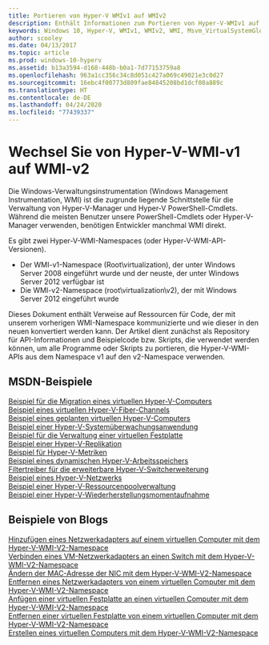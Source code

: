 ```yaml
---
title: Portieren von Hyper-V WMIv1 auf WMIv2
description: Enthält Informationen zum Portieren von Hyper-V-WMIv1 auf WMIv2
keywords: Windows 10, Hyper-V, WMIv1, WMIv2, WMI, Msvm_VirtualSystemGlobalSettingData, Root\virtualization
author: scooley
ms.date: 04/13/2017
ms.topic: article
ms.prod: windows-10-hyperv
ms.assetid: b13a3594-d168-448b-b0a1-7d77153759a8
ms.openlocfilehash: 963a1cc356c34c8d051c427a069c49021e3c0d27
ms.sourcegitcommit: 16ebc4f00773d809fae84845208bd1dcf08a889c
ms.translationtype: HT
ms.contentlocale: de-DE
ms.lasthandoff: 04/24/2020
ms.locfileid: "77439337"
---
```

# <a name="move-from-hyper-v-wmi-v1-to-wmi-v2"></a>Wechsel Sie von Hyper-V-WMI-v1 auf WMI-v2

Die Windows-Verwaltungsinstrumentation (Windows Management Instrumentation, WMI) ist die zugrunde liegende Schnittstelle für die Verwaltung von Hyper-V-Manager und Hyper-V PowerShell-Cmdlets.  Während die meisten Benutzer unsere PowerShell-Cmdlets oder Hyper-V-Manager verwenden, benötigen Entwickler manchmal WMI direkt.  

Es gibt zwei Hyper-V-WMI-Namespaces (oder Hyper-V-WMI-API-Versionen).
* Der WMI-v1-Namespace (Root\virtualization), der unter Windows Server 2008 eingeführt wurde und der neuste, der unter Windows Server 2012 verfügbar ist
* Die WMI-v2-Namespace (root\virtualization\v2), der mit Windows Server 2012 eingeführt wurde

Dieses Dokument enthält Verweise auf Ressourcen für Code, der mit unserem vorherigen WMI-Namespace kommunizierte und wie dieser in den neuen konvertiert werden kann.  Der Artikel dient zunächst als Repository für API-Informationen und Beispielcode bzw. Skripts, die verwendet werden können, um alle Programme oder Skripts zu portieren, die Hyper-V-WMI-APIs aus dem Namespace v1 auf den v2-Namespace verwenden.

## <a name="msdn-samples"></a>MSDN-Beispiele

[Beispiel für die Migration eines virtuellen Hyper-V-Computers](http://code.msdn.microsoft.com/windowsdesktop/Hyper-V-virtual-machine-aef356ee)  
[Beispiel eines virtuellen Hyper-V-Fiber-Channels](http://code.msdn.microsoft.com/windowsdesktop/Hyper-V-virtual-Fiber-35d27dcd)  
[Beispiel eines geplanten virtuellen Hyper-V-Computers](http://code.msdn.microsoft.com/windowsdesktop/Hyper-V-planned-virtual-8c7b7499)  
[Beispiel einer Hyper-V-Systemüberwachungsanwendung](http://code.msdn.microsoft.com/windowsdesktop/Hyper-V-application-health-dc0294f2)  
[Beispiel für die Verwaltung einer virtuellen Festplatte](http://code.msdn.microsoft.com/windowsdesktop/Virtual-hard-disk-03108ed3)  
[Beispiel einer Hyper-V-Replikation](http://code.msdn.microsoft.com/windowsdesktop/Hyper-V-replication-sample-d2558867)  
[Beispiel für Hyper-V-Metriken](http://code.msdn.microsoft.com/windowsdesktop/Hyper-V-metrics-sample-2dab2cb1)  
[Beispiel eines dynamischen Hyper-V-Arbeitsspeichers](http://code.msdn.microsoft.com/windowsdesktop/Hyper-V-dynamic-memory-9b0b1d05)  
[Filtertreiber für die erweiterbare Hyper-V-Switcherweiterung](http://code.msdn.microsoft.com/windowsdesktop/Hyper-V-Extensible-Virtual-e4b31fbb)  
[Beispiel eines Hyper-V-Netzwerks](http://code.msdn.microsoft.com/windowsdesktop/Hyper-V-networking-sample-7c47e6f5)  
[Beispiel einer Hyper-V-Ressourcenpoolverwaltung](http://code.msdn.microsoft.com/windowsdesktop/Hyper-V-resource-pool-df906d95)  
[Beispiel einer Hyper-V-Wiederherstellungsmomentaufnahme](http://code.msdn.microsoft.com/windowsdesktop/Hyper-V-recovery-snapshot-ea72320c)  

## <a name="samples-from-blogs"></a>Beispiele von Blogs

[Hinzufügen eines Netzwerkadapters auf einem virtuellen Computer mit dem Hyper-V-WMI-V2-Namespace](http://blogs.msdn.com/b/taylorb/archive/2013/07/15/adding-a-network-adapter-to-a-vm-using-the-hyper-v-wmi-v2-namespace.aspx)  
[Verbinden eines VM-Netzwerkadapters an einen Switch mit dem Hyper-V-WMI-V2-Namespace](http://blogs.msdn.com/b/taylorb/archive/2013/07/15/connecting-a-vm-network-adapter-to-a-switch-using-the-hyper-v-wmi-v2-namespace.aspx)  
[Ändern der MAC-Adresse der NIC mit dem Hyper-V-WMI-V2-Namespace](http://blogs.msdn.com/b/taylorb/archive/2013/08/12/changing-the-mac-address-of-nic-using-the-hyper-v-wmi-v2-namespace.aspx)  
[Entfernen eines Netzwerkadapters von einem virtuellen Computer mit dem Hyper-V-WMI-V2-Namespace](http://blogs.msdn.com/b/taylorb/archive/2013/08/12/removing-a-network-adapter-to-a-vm-using-the-hyper-v-wmi-v2-namespace.aspx)  
[Anfügen einer virtuellen Festplatte an einen virtuellen Computer mit dem Hyper-V-WMI-V2-Namespace](http://blogs.msdn.com/b/taylorb/archive/2013/08/12/attaching-a-vhd-to-a-vm-using-the-hyper-v-wmi-v2-namespace.aspx)  
[Entfernen einer virtuellen Festplatte von einem virtuellen Computer mit dem Hyper-V-WMI-V2-Namespace](http://blogs.msdn.com/b/taylorb/archive/2013/08/12/removing-a-vhd-from-a-vm-using-the-hyper-v-wmi-v2-namespace.aspx)  
[Erstellen eines virtuellen Computers mit dem Hyper-V-WMI-V2-Namespace](http://blogs.msdn.com/b/virtual_pc_guy/archive/2013/06/20/creating-a-virtual-machine-with-wmi-v2.aspx)

